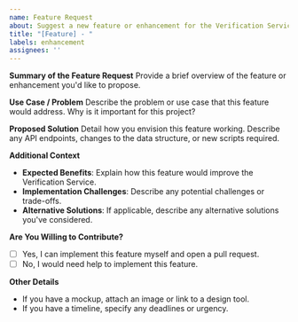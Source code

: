 ```yaml
---
name: Feature Request
about: Suggest a new feature or enhancement for the Verification Service
title: "[Feature] - "
labels: enhancement
assignees: ''
---
```


**Summary of the Feature Request**
Provide a brief overview of the feature or enhancement you'd like to propose.

**Use Case / Problem**
Describe the problem or use case that this feature would address. Why is it important for this project?

**Proposed Solution**
Detail how you envision this feature working. Describe any API endpoints, changes to the data structure, or new scripts required.

**Additional Context**
- **Expected Benefits**: Explain how this feature would improve the Verification Service.
- **Implementation Challenges**: Describe any potential challenges or trade-offs.
- **Alternative Solutions**: If applicable, describe any alternative solutions you've considered.

**Are You Willing to Contribute?**
- [ ] Yes, I can implement this feature myself and open a pull request.
- [ ] No, I would need help to implement this feature.

**Other Details**
- If you have a mockup, attach an image or link to a design tool.
- If you have a timeline, specify any deadlines or urgency.
